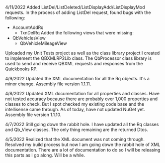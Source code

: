4/11/2022
Added ListDel/ListDeleted/ListDisplayAdd/ListDisplayMod requests.
In the process of adding ListDel request, found bugs with the following:
  - AccountAddRq
	- TxnDelRq
Added the following views that were missing:
  - QbVehiclesView
	- QbVehicleMileageView

Uploaded my Unit Tests project as well as the class library project I created to implement the QBXMLRP2Lib class.  The QbProcessor class library is used to send and receive QBXML requests and responses from the Quickbooks RP.

4/9/2022
Updated the XML documentation for all the Rq objects.  It's a minor change.  Assembly file version 1.1.11.

4/8/2022
Updated XML documentation for all properties and classes.  Have not tested accuracy because there are probably over 1,000 properties and classes to check.  But I spot checked my existing code base and the intellisense came through.  As of today, have not updated NuGet yet.  Assembly file version 1.1.10.

4/7/2022
Still going down the rabbit hole.  I have updated all the Rq classes and Qb_View classes.  The only thing remaining are the returned Dtos.  

4/5/2022 
Realized that the XML document was not coming through.  Resolved my build process but now I am going down the rabbit hole of XML documentation.  There are a lot of documentation to do so I will be releasing this parts as I go along.  Will be a while.
